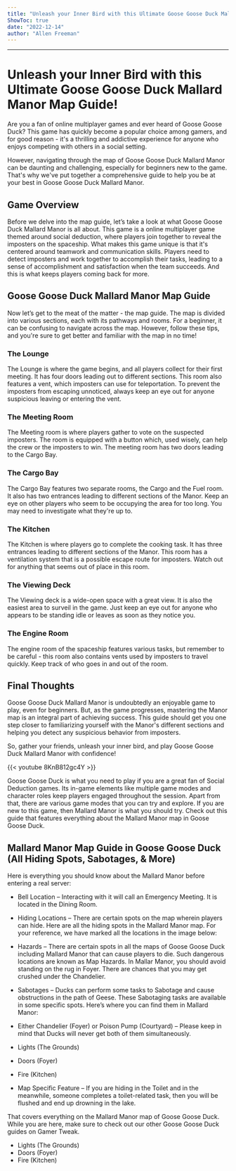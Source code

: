 ```yaml
---
title: "Unleash your Inner Bird with this Ultimate Goose Goose Duck Mallard Manor Map Guide!"
ShowToc: true 
date: "2022-12-14"
author: "Allen Freeman"
---
```

*****
# Unleash your Inner Bird with this Ultimate Goose Goose Duck Mallard Manor Map Guide!

Are you a fan of online multiplayer games and ever heard of Goose Goose Duck? This game has quickly become a popular choice among gamers, and for good reason - it's a thrilling and addictive experience for anyone who enjoys competing with others in a social setting.

However, navigating through the map of Goose Goose Duck Mallard Manor can be daunting and challenging, especially for beginners new to the game. That's why we've put together a comprehensive guide to help you be at your best in Goose Goose Duck Mallard Manor.

## Game Overview

Before we delve into the map guide, let’s take a look at what Goose Goose Duck Mallard Manor is all about. This game is a online multiplayer game themed around social deduction, where players join together to reveal the imposters on the spaceship. What makes this game unique is that it's centered around teamwork and communication skills. Players need to detect imposters and work together to accomplish their tasks, leading to a sense of accomplishment and satisfaction when the team succeeds. And this is what keeps players coming back for more.

## Goose Goose Duck Mallard Manor Map Guide

Now let’s get to the meat of the matter - the map guide. The map is divided into various sections, each with its pathways and rooms. For a beginner, it can be confusing to navigate across the map. However, follow these tips, and you're sure to get better and familiar with the map in no time!

### The Lounge

The Lounge is where the game begins, and all players collect for their first meeting. It has four doors leading out to different sections. This room also features a vent, which imposters can use for teleportation. To prevent the imposters from escaping unnoticed, always keep an eye out for anyone suspicious leaving or entering the vent.

### The Meeting Room

The Meeting room is where players gather to vote on the suspected imposters. The room is equipped with a button which, used wisely, can help the crew or the imposters to win. The meeting room has two doors leading to the Cargo Bay.

### The Cargo Bay

The Cargo Bay features two separate rooms, the Cargo and the Fuel room. It also has two entrances leading to different sections of the Manor. Keep an eye on other players who seem to be occupying the area for too long. You may need to investigate what they're up to.

### The Kitchen

The Kitchen is where players go to complete the cooking task. It has three entrances leading to different sections of the Manor. This room has a ventilation system that is a possible escape route for imposters. Watch out for anything that seems out of place in this room.

### The Viewing Deck

The Viewing deck is a wide-open space with a great view. It is also the easiest area to surveil in the game. Just keep an eye out for anyone who appears to be standing idle or leaves as soon as they notice you.

### The Engine Room

The engine room of the spaceship features various tasks, but remember to be careful - this room also contains vents used by imposters to travel quickly. Keep track of who goes in and out of the room.

## Final Thoughts

Goose Goose Duck Mallard Manor is undoubtedly an enjoyable game to play, even for beginners. But, as the game progresses, mastering the Manor map is an integral part of achieving success. This guide should get you one step closer to familiarizing yourself with the Manor's different sections and helping you detect any suspicious behavior from imposters.

So, gather your friends, unleash your inner bird, and play Goose Goose Duck Mallard Manor with confidence!

{{< youtube 8KnB812gc4Y >}} 



Goose Goose Duck is what you need to play if you are a great fan of Social Deduction games. Its in-game elements like multiple game modes and character roles keep players engaged throughout the session. Apart from that, there are various game modes that you can try and explore. If you are new to this game, then Mallard Manor is what you should try. Check out this guide that features everything about the Mallard Manor map in Goose Goose Duck.
 
## Mallard Manor Map Guide in Goose Goose Duck (All Hiding Spots, Sabotages, & More)
 
Here is everything you should know about the Mallard Manor before entering a real server:
 

 
- Bell Location – Interacting with it will call an Emergency Meeting. It is located in the Dining Room.
 - Hiding Locations – There are certain spots on the map wherein players can hide. Here are all the hiding spots in the Mallard Manor map. For your reference, we have marked all the locations in the image below:

 
- Hazards – There are certain spots in all the maps of Goose Goose Duck including Mallard Manor that can cause players to die. Such dangerous locations are known as Map Hazards. In Mallar Manor, you should avoid standing on the rug in Foyer. There are chances that you may get crushed under the Chandelier.
 - Sabotages – Ducks can perform some tasks to Sabotage and cause obstructions in the path of Geese. These Sabotaging tasks are available in some specific spots. Here’s where you can find them in Mallard Manor:
 - Either Chandelier (Foyer) or Poison Pump (Courtyard) – Please keep in mind that Ducks will never get both of them simultaneously.
 - Lights (The Grounds)
 - Doors (Foyer)
 - Fire (Kitchen)
 - Map Specific Feature – If you are hiding in the Toilet and in the meanwhile, someone completes a toilet-related task, then you will be flushed and end up drowning in the lake.

 
That covers everything on the Mallard Manor map of Goose Goose Duck. While you are here, make sure to check out our other Goose Goose Duck guides on Gamer Tweak.
 
- Lights (The Grounds)
 - Doors (Foyer)
 - Fire (Kitchen)





